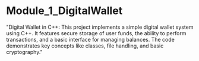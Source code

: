 # Module_1_DigitalWallet
"Digital Wallet in C++: This project implements a simple digital wallet system using C++. It features secure storage of user funds, the ability to perform transactions, and a basic interface for managing balances. The code demonstrates key concepts like classes, file handling, and basic cryptography."
